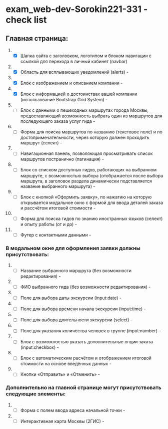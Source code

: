 # exam_web-dev-Sorokin221-331 - check list

<h2>Главная страница:</h2>

1) - [x] Шапка сайта с заголовком, логотипом и блоком навигации с ссылкой для перехода в личный кабинет (navbar) 
2) - [x] Область для всплывающих уведомлений (alerts) - 
3) - [x] Блок с изображением и описанием компании - 
4) - [x] Блок с информацией о достоинствах вашей компании (использование Bootstrap Grid System) -
5) - [ ] Блок с данными о пешеходных маршрутах города Москвы, предоставляющий возможность выбрать один из маршрутов для последующего заказа услуг гида -
6) - [ ] Форма для поиска маршрутов по названию (текстовое поле) и по достопримечательности, через которую должен проходить маршрут (селект) -
7) - [ ] Навигационная панель, позволяющая просматривать список маршрутов постранично (пагинация) -
8) - [ ] Блок со списком доступных гидов, работающих на выбранном маршруте, с возможностью выбора (отображается после выбора маршрута, в заголовок раздела динамически подставляется название выбранного маршрута) -
9) - [ ] Блок с кнопкой «Оформить заявку», по нажатию на которую открывается модальное окно с формой для ввода деталей заказа и рассчётом итоговой стоимости -
10) - [ ] Форма для поиска гидов по знанию иностранных языков (селект) и опыту работы (от и до) -
11) - [ ] Футер с контактными данными -

<h3>В модальном окне для оформления заявки должны присутствовать:</h3>

1) - [ ] Название выбранного маршрута (без возможности редактирования) -
2) - [ ] ФИО выбранного гида (без возможности редактирования) -
3) - [ ] Поле для выбора даты экскурсии (input:date) -
4) - [ ] Поле для выбора времени начала экскурсии (input:time) -
5) - [ ] Поле для выбора длительности экскурсии (select) -
6) - [ ] Поле для указания количества человек в группе (input:number) -
7) - [ ] Блок с возможностью указать дополнительные опции заказа (input:checkbox) -
8) - [ ] Блок с автоматическим расчётом и отображением итоговой стоимости на основе введённых данных -
9) - [ ] Кнопки «Отправить» и «Отменить» -

<h3>Дополнительно на главной странице могут присутствовать следующие элементы:</h3>

1) - [ ] Форма с полем ввода адреса начальной точки -
2) - [ ] Интерактивная карта Москвы (2ГИС) -
